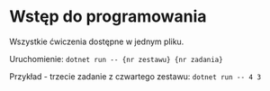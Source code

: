 # Wstęp do programowania

Wszystkie ćwiczenia dostępne w jednym pliku.

Uruchomienie:
`dotnet run -- {nr zestawu} {nr zadania}`

Przykład - trzecie zadanie z czwartego zestawu:
`dotnet run -- 4 3`